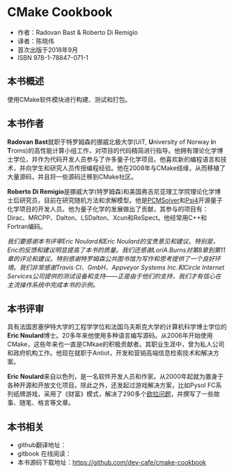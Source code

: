 CMake Cookbook
=========================
- 作者：Radovan Bast & Roberto Di Remigio
- 译者：陈晓伟
- 首次出版于2018年9月
- ISBN 978-1-78847-071-1

## 本书概述

使用CMake软件模块进行构建、测试和打包。

## 本书作者

**Radovan Bast**就职于特罗姆森的挪威北极大学(UiT, **U**niversity of Norway **i**n **T**roms)的高性能计算小组工作，对项目的代码精简进行指导。他拥有理论化学博士学位，并作为代码开发人员参与了许多量子化学项目。他喜欢新的编程语言和技术，并向学生和研究人员传授编程经验。他在2008年与CMake结缘，从而移植了大量源码，并且将一些源码迁移到CMake社区。

**Roberto Di Remigio**是挪威大学(特罗姆森)和美国弗吉尼亚理工学院理论化学博士后研究员，目前在研究随机方法和求解模型。他是[PCMSolver](https://github.com/PCMSolver/pcmsolver)和[Psi4](https://github.com/psi4)开源量子化学项目的开发人员。他为量子化学的发展做出了贡献，其参与的项目有：Dirac、MRCPP、Dalton、LSDalton、Xcun和ReSpect。他经常用C++和Fortran编码。

*我们要感谢本书评审Eric Noulard和Eric Noulard的宝贵意见和建议。特别是，Eric的反馈和建议明显提高了本书的质量。我们还感谢LoriA.Burns对第8章到第11章的评论和建议。特别感谢特罗姆森公共图书馆为写作和思考提供了一个良好环境。我们非常感谢Travis CI、GmbH、Appveyor Systems Inc.和Circle Internet Services公司提供的测试设备和支持——正是由于他们的支持，我们才有信心在主流操作系统中完成本书的示例。*

## 本书评审

具有法国恩塞伊特大学的工程学学位和法国乌夫斯克大学的计算机科学博士学位的**Eric Noulard**博士。20多年来他使用多种语言编写源码。从2006年开始使用CMake，这些年来也一直是CMkae的积极贡献者。其职业生涯中，曾为私人公司和政府机构工作。他现在就职于Antiot，开发和营销高端信息检索技术和解决方案。

**Eric Noulard**来自以色列，是一名软件开发人员和作家。从2000年起就为置身于各种开源和开放文化项目。除此之外，还发起过游戏解决方案，比如Pysol FC系列纸牌游戏，采用了《财富》模式，解决了290多个[欧拉问题](https://projecteuler.net/index.php?section=view)，并撰写了一些故事、随笔、格言等文章。

## 本书相关

- github翻译地址：
- gitbook 在线阅读：
- 本书源码下载地址：https://github.com/dev-cafe/cmake-cookbook

